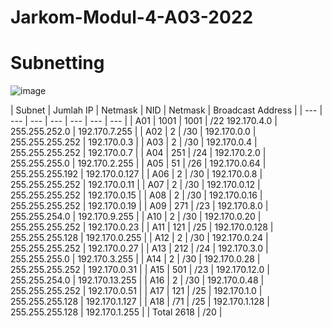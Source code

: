 # Jarkom-Modul-4-A03-2022

# Subnetting

![image](https://user-images.githubusercontent.com/72655301/204094402-6b0abdde-2edb-45fc-a8d7-094de1a56b7a.png)

| Subnet | Jumlah IP | Netmask | NID | Netmask | Broadcast Address |
| --- | --- | --- | --- | --- | --- | --- |
| A01 | 1001 | 1001 |	/22	192.170.4.0 |	255.255.252.0 |	192.170.7.255 |
| A02	| 2 |	/30 |	192.170.0.0 |	255.255.255.252 |	192.170.0.3 |
| A03	| 2 |	/30 |	192.170.0.4 |	255.255.255.252 |	192.170.0.7 |
| A04	| 251 |	/24 |	192.170.2.0 |	255.255.255.0 |	192.170.2.255 | 
| A05	| 51 |	/26 |	192.170.0.64 |	255.255.255.192 |	192.170.0.127 |
| A06	| 2 |	/30 |	192.170.0.8 |	255.255.255.252 |	192.170.0.11 |
| A07	| 2 |	/30 |	192.170.0.12 |	255.255.255.252 |	192.170.0.15 |
| A08	| 2 |	/30 |	192.170.0.16 |	255.255.255.252 |	192.170.0.19 |
| A09	| 271 |	/23 |	192.170.8.0 |	255.255.254.0 |	192.170.9.255 |
| A10	| 2 |	/30 |	192.170.0.20 |	255.255.255.252 |	192.170.0.23 |
| A11	| 121 |	/25 |	192.170.0.128 |	255.255.255.128 |	192.170.0.255 |
| A12	| 2 |	/30 |	192.170.0.24 |	255.255.255.252 |	192.170.0.27 |
| A13	| 212 |	/24 |	192.170.3.0 |	255.255.255.0 |	192.170.3.255 |
| A14	| 2 |	/30 |	192.170.0.28 |	255.255.255.252 |	192.170.0.31 |
| A15	| 501 |	/23 | 192.170.12.0 |	255.255.254.0 |	192.170.13.255 |
| A16 |	2 |	/30 |	192.170.0.48 |	255.255.255.252 |	192.170.0.51 |
| A17 |	121 |	/25 |	192.170.1.0 |	255.255.255.128 |	192.170.1.127 |
| A18 |	/71 |	/25 |	192.170.1.128 |	255.255.255.128 |	192.170.1.255 |
| Total	2618 | /20			|
